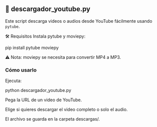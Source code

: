 ## 🎵 descargador_youtube.py

Este script descarga videos o audios desde YouTube fácilmente usando `pytube`.

🛠 Requisitos
Instala pytube y moviepy:

pip install pytube moviepy

⚠️ Nota: moviepy se necesita para convertir MP4 a MP3.

### Cómo usarlo
Ejecuta:


python descargador_youtube.py

Pega la URL de un video de YouTube.

Elige si quieres descargar el video completo o solo el audio.

El archivo se guarda en la carpeta descargas/.


